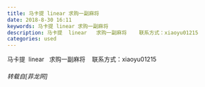 ```yaml
---
title: 马卡提 linear 求购一副麻将
date: 2018-8-30 16:11
keywords: 马卡提 linear 求购一副麻将
description: 马卡提  linear   求购一副麻将    联系方式：xiaoyu01215
categories: used
---
```

<td class="t_f" id="postmessage_1703438">

马卡提  linear   求购一副麻将    联系方式：xiaoyu01215</td>
###### 转载自[菲龙网]